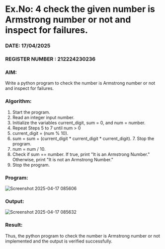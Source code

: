 # Ex.No: 4 check the given number is Armstrong number or not and inspect for failures.
### DATE: 17/04/2025                                                                         
### REGISTER NUMBER : 212224230236
### AIM: 
Write a python program to check the number is Armstrong number or not and inspect for failures.

### Algorithm:
1.  Start the program.
2.	Read an integer input number.
3.	Initialize the variables current_digit, sum = 0, and num = number.
4.	Repeat Steps 5 to 7 until num > 0
5.	current_digit = (num % 10).
6.	sum = sum + (current_digit * current_digit * current_digit). 7. Stop the program.
7.	num = num / 10.
8.	Check if sum == number. If true, print "It is an Armstrong Number." Otherwise, print "It is not an Armstrong Number."
9.	Stop the program.

### Program:

![Screenshot 2025-04-17 085606](https://github.com/user-attachments/assets/133069a9-eb56-4e1c-896d-4b53a8e656dd)

### Output:

![Screenshot 2025-04-17 085632](https://github.com/user-attachments/assets/dbe74efc-dcd9-458d-9573-80ebd242e33a)





### Result:
Thus, the python program to check the number is Armstrong number or not implemented and the output is verified successfully.


